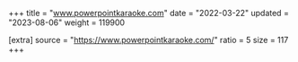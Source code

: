 +++
title = "www.powerpointkaraoke.com"
date = "2022-03-22"
updated = "2023-08-06"
weight = 119900

[extra]
source = "https://www.powerpointkaraoke.com/"
ratio = 5
size = 117
+++
